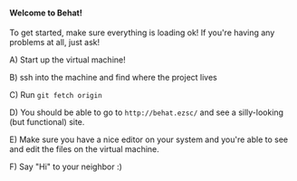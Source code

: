 #### Welcome to Behat!

To get started, make sure everything is loading ok! If you're having
any problems at all, just ask!

A) Start up the virtual machine!

B) ssh into the machine and find where the project lives

C) Run `git fetch origin`

D) You should be able to go to
`http://behat.ezsc/` and see a silly-looking
(but functional) site.

E) Make sure you have a nice editor on your system and you're
able to see and edit the files on the virtual machine.

F) Say "Hi" to your neighbor :)
